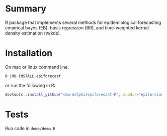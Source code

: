 # Summary
R package that implements several methods for epidemiological forecasting empirical bayes (EB), basis regression (BR), and time-weighted kernel density estimation (twkde).

# Installation
On mac or linux command line:
```
R CMD INSTALL epiforecast
```

or run the following in R:

```R
devtools::install_github("cmu-delphi/epiforecast-R", subdir="epiforecast")
```


# Tests
Run code in ```demo/demo.R```